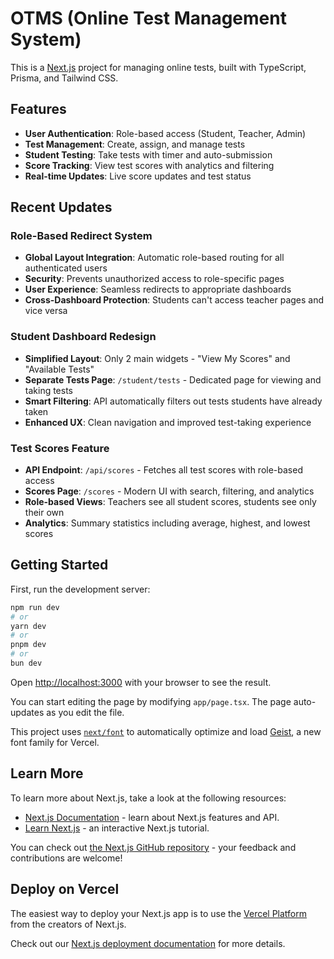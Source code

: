 # OTMS (Online Test Management System)

This is a [Next.js](https://nextjs.org) project for managing online tests, built with TypeScript, Prisma, and Tailwind CSS.

## Features

- **User Authentication**: Role-based access (Student, Teacher, Admin)
- **Test Management**: Create, assign, and manage tests
- **Student Testing**: Take tests with timer and auto-submission
- **Score Tracking**: View test scores with analytics and filtering
- **Real-time Updates**: Live score updates and test status

## Recent Updates

### Role-Based Redirect System
- **Global Layout Integration**: Automatic role-based routing for all authenticated users
- **Security**: Prevents unauthorized access to role-specific pages
- **User Experience**: Seamless redirects to appropriate dashboards
- **Cross-Dashboard Protection**: Students can't access teacher pages and vice versa

### Student Dashboard Redesign
- **Simplified Layout**: Only 2 main widgets - "View My Scores" and "Available Tests"
- **Separate Tests Page**: `/student/tests` - Dedicated page for viewing and taking tests
- **Smart Filtering**: API automatically filters out tests students have already taken
- **Enhanced UX**: Clean navigation and improved test-taking experience

### Test Scores Feature
- **API Endpoint**: `/api/scores` - Fetches all test scores with role-based access
- **Scores Page**: `/scores` - Modern UI with search, filtering, and analytics
- **Role-based Views**: Teachers see all student scores, students see only their own
- **Analytics**: Summary statistics including average, highest, and lowest scores

## Getting Started

First, run the development server:

```bash
npm run dev
# or
yarn dev
# or
pnpm dev
# or
bun dev
```

Open [http://localhost:3000](http://localhost:3000) with your browser to see the result.

You can start editing the page by modifying `app/page.tsx`. The page auto-updates as you edit the file.

This project uses [`next/font`](https://nextjs.org/docs/app/building-your-application/optimizing/fonts) to automatically optimize and load [Geist](https://vercel.com/font), a new font family for Vercel.

## Learn More

To learn more about Next.js, take a look at the following resources:

- [Next.js Documentation](https://nextjs.org/docs) - learn about Next.js features and API.
- [Learn Next.js](https://nextjs.org/learn) - an interactive Next.js tutorial.

You can check out [the Next.js GitHub repository](https://github.com/vercel/next.js) - your feedback and contributions are welcome!

## Deploy on Vercel

The easiest way to deploy your Next.js app is to use the [Vercel Platform](https://vercel.com/new?utm_medium=default-template&filter=next.js&utm_source=create-next-app&utm_campaign=create-next-app-readme) from the creators of Next.js.

Check out our [Next.js deployment documentation](https://nextjs.org/docs/app/building-your-application/deploying) for more details.
